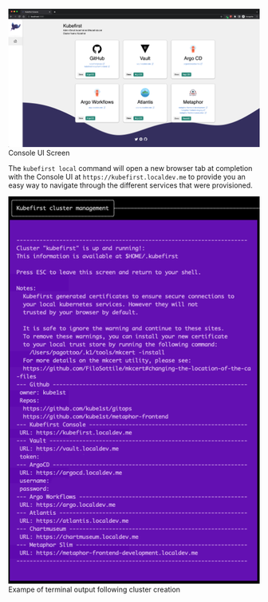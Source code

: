 ![terminal handoff](../../../img/kubefirst/local/console.png)
Console UI Screen

The `kubefirst local` command will open a new browser tab at completion with the Console UI at
`https://kubefirst.localdev.me` to provide you an easy way to navigate through the different services that were provisioned.

![terminal handoff](../../../img/kubefirst/local/handoff-screen.png)
Exampe of terminal output following cluster creation